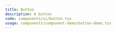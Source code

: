 ```yaml
---
title: Button
description: A button
code: components/ui/button.tsx
usage: components/component-demo/button-demo.tsx
---
```

